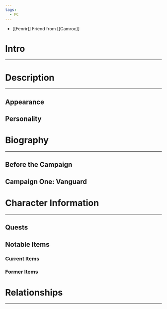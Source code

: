 ```yaml
---
tags:
  - PC
---
```

- [[Fenrir]] Friend from [[Camroc]]
# Intro
---
# Description
---
## Appearance
## Personality
# Biography
---
## Before the Campaign
## Campaign One: Vanguard
# Character Information
---
## Quests
## Notable Items
### Current Items
### Former Items
# Relationships
---